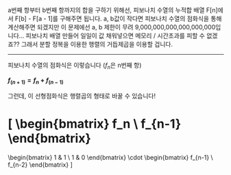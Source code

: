 a번째 항부터 b번째 항까지의 합을 구하기 위해선, 피보나치 수열의 누적합 배열 F[n]에서 F[b] - F[a - 1]를 구해주면 됩니다.
a, b값이 작다면 피보나치 수열의 점화식을 통해 계산해주면 되겠지만 이 문제에선 a, b 제한이 무려 9,000,000,000,000,000,000입니다... 피보나치 배열 만들어 일일이 값 채워넣으면 메모리 / 시간초과를 피할 수 없겠죠?? 그래서 분할 정복을 이용한 행렬의 거듭제곱을 이용할 겁니다.

---

피보나치 수열의 점화식은 이렇습니다 ($f_n$은 n번째 항)

**$f_(n+1) = f_n + f_(n-1)$**

그런데, 이 선형점화식은 행렬곱의 형태로 바꿀 수 있습니다!

\[
\begin{bmatrix}
f_n \\
f_{n-1}
\end{bmatrix}
=
\begin{bmatrix}
1 & 1 \\
1 & 0
\end{bmatrix}
\cdot
\begin{bmatrix}
f_{n-1} \\
f_{n-2}
\end{bmatrix}
\]